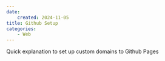 ```yaml
---
date: 
    created: 2024-11-05
title: Github Setup
categories:
    - Web
---
```

Quick explanation to set up custom domains to Github Pages
